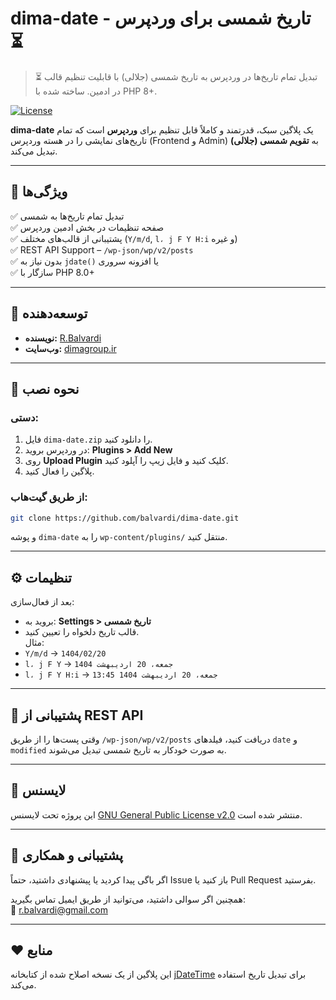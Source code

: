 # dima-date - تاریخ شمسی برای وردپرس ⏳

> ⏳ تبدیل تمام تاریخ‌ها در وردپرس به تاریخ شمسی (جلالی) با قابلیت تنظیم قالب در ادمین. ساخته شده با PHP 8+.

[![License](https://img.shields.io/badge/license-GPL--2.0-blue)](https://github.com/balvardi/dima-date/blob/main/LICENSE)

**dima-date** یک پلاگین سبک، قدرتمند و کاملاً قابل تنظیم برای **وردپرس** است که تمام تاریخ‌های نمایشی را در هسته وردپرس (Frontend و Admin) به **تقویم شمسی (جلالی)** تبدیل می‌کند.

---

## 🔖 ویژگی‌ها

✅ تبدیل تمام تاریخ‌ها به شمسی  
✅ صفحه تنظیمات در بخش ادمین وردپرس  
✅ پشتیبانی از قالب‌های مختلف (`Y/m/d`, `l، j F Y H:i` و غیره)  
✅ REST API Support – `/wp-json/wp/v2/posts`  
✅ بدون نیاز به `jdate()` یا افزونه سروری  
✅ سازگار با PHP 8.0+

---

## 👤 توسعه‌دهنده

- **نویسنده:** [R.Balvardi](mailto:r.balvardi@gmail.com)
- **وب‌سایت:** [dimagroup.ir](https://dimagroup.ir)

---

## 📁 نحوه نصب

### دستی:
1. فایل `dima-date.zip` را دانلود کنید.
2. در وردپرس بروید: **Plugins > Add New**
3. روی **Upload Plugin** کلیک کنید و فایل زیپ را آپلود کنید.
4. پلاگین را فعال کنید.

### از طریق گیت‌هاب:
```bash
git clone https://github.com/balvardi/dima-date.git
```

و پوشه `dima-date` را به `wp-content/plugins/` منتقل کنید.

---

## ⚙️ تنظیمات

بعد از فعال‌سازی:
- بروید به: **Settings > تاریخ شمسی**
- قالب تاریخ دلخواه را تعیین کنید.  
مثال:
- `Y/m/d` → `1404/02/20`
- `l، j F Y` → `جمعه، 20 اردیبهشت 1404`
- `l، j F Y H:i` → `جمعه، 20 اردیبهشت 1404 13:45`

---

## 🧪 پشتیبانی از REST API

وقتی پست‌ها را از طریق `/wp-json/wp/v2/posts` دریافت کنید، فیلدهای `date` و `modified` به صورت خودکار به تاریخ شمسی تبدیل می‌شوند.

---

## 📜 لایسنس

این پروژه تحت لایسنس [GNU General Public License v2.0](https://github.com/balvardi/dima-date/blob/main/LICENSE) منتشر شده است.

---

## 💬 پشتیبانی و همکاری

اگر باگی پیدا کردید یا پیشنهادی داشتید، حتماً Issue باز کنید یا Pull Request بفرستید.

همچنین اگر سوالی داشتید، می‌توانید از طریق ایمیل تماس بگیرید:  
📧 [r.balvardi@gmail.com](mailto:r.balvardi@gmail.com)

---

## ❤️ منابع

این پلاگین از یک نسخه اصلاح شده از کتابخانه [jDateTime](https://github.com/sallar/jDateTime) برای تبدیل تاریخ استفاده می‌کند.
```
